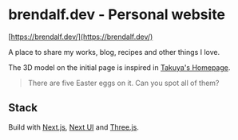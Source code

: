 # brendalf.dev - Personal website

[https://brendalf.dev/](https://brendalf.dev/)

A place to share my works, blog, recipes and other things I love.

The 3D model on the initial page is inspired in [Takuya's Homepage](https://www.craftz.dog).

> There are five Easter eggs on it. Can you spot all of them?

## Stack

Build with [Next.js](https://nextjs.org/), [Next UI](https://nextui.org/) and [Three.js](https://threejs.org/).
